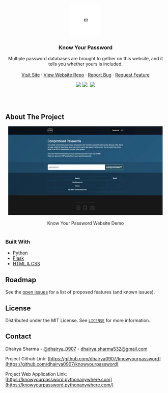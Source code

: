 <!-- PROJECT LOGO -->

<p align="center">
  <a href="https://knowyourpassword.pythonanywhere.com/">
    <img src="/Images/logo.png" alt="Logo" width="100" height="100">
  </a>

  <h3 align="center">Know Your Password</h3>

  <p align="center">
    Multiple password databases are brought to gether on this website, and it tells you whether yours is included.
    <br />
    <br />
    <a href="https://knowyourpassword.pythonanywhere.com/">Visit Site</a>
    ·
    <a href="https://github.com/dhairya0907/knowyourpassword">View Website Repo</a>
    ·
    <a href="https://github.com/dhairya0907/knowyourpassword/issues">Report Bug</a>
    ·
    <a href="https://github.com/dhairya0907/knowyourpassword/issues">Request Feature</a>
  </p>
</p>

<!-- PROJECT SHIELDS -->
<div align="center">
   <a target="_blank" href="https://github.com/dhairya0907/knowyourpassword/blob/main/LICENSE"><img src="https://badgen.net/badge/license/MIT/blue"></a>
   <a target="_blank" href="https://www.linkedin.com/in/dhairyasharma0907/"><img src="https://img.shields.io/badge/style--5eba00.svg?label=LinkedIn&logo=linkedin&style=social"></a>&nbsp;
    <a target="_blank" href="https://twitter.com/dhairya_0907"><img src="https://img.shields.io/twitter/follow/dhairya_0907?label=Follow&style=social"></a>
</div>




<!-- ABOUT THE PROJECT -->
<p>
  <br/>
  <br/>
</p>


## About The Project

<p align="center" >
   <a href="https://knowyourpassword.pythonanywhere.com/">
    <img alt="Know Your Password Website Demo" src="/Images/Desktop_Screen_GIf.gif"/>
    </a>

</p>
<p  align="center">
  Know Your Password Website Demo
  <br/>
 <br/>
</p>




### Built With
* [Python](https://www.python.org/)
* [Flask](https://flask.palletsprojects.com/en/2.1.x/)
* [HTML & CSS](https://www.w3.org/standards/webdesign/htmlcss)




<!-- ROADMAP -->
## Roadmap

See the [open issues](https://github.com/dhairya0907/knowyourpassword/issues) for a list of proposed features (and known issues).



<!-- LICENSE -->
## License

Distributed under the MIT License. See [`LICENSE`](https://github.com/dhairya0907/knowyourpassword/blob/main/LICENSE) for more information.



<!-- CONTACT -->
## Contact

Dhairya Sharma - [@dhairya_0907](https://twitter.com/dhairya_0907) - dhairya.sharma532@gmail.com

Project Github Link: [https://github.com/dhairya0907/knowyourpassword](https://github.com/dhairya0907/knowyourpassword)

Project Web Application Link: [https://knowyourpassword.pythonanywhere.com](https://knowyourpassword.pythonanywhere.com/)
